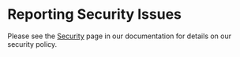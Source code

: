 # Reporting Security Issues

Please see the [Security](https://sprout.barrelstrengthdesign.com/docs/support/security.html) page in our documentation for details on our security policy. 